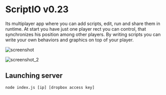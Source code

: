 # ScriptIO v0.23

Its multiplayer app where you can add scripts, edit, run and share them in runtime.
At start you have just one player rect you can control, that synchronizes his position among other players. By writing scripts you can write your own behaviors and graphics on top of your player.

![screenshot](https://psv4.userapi.com/c856232/u576828276/docs/d9/33147f9790ae/ScriptIO.jpg?extra=K4tPDf7uzRSZ5qKValb_wsiVJr9A0Fj9-B3_SkPJY8LX3vn6r4RBXYg6YamwJ0e8w3zV4s5gLVMjkTYbv5_keQGvbR8kh_10SgsovkRczrTTIIXB3UBrHw1xkqFW0ILZMED7Hw87okM9z4Ueed85xzrN0g)

![screenshot_2](https://sun9-73.userapi.com/8QqJXYR2Ek_1Egfc1tONB174ptl4mxF4mDBxYw/Hml9I7E4jDo.jpg)

## Launching server
```
node index.js [ip] [dropbox access key] 
```